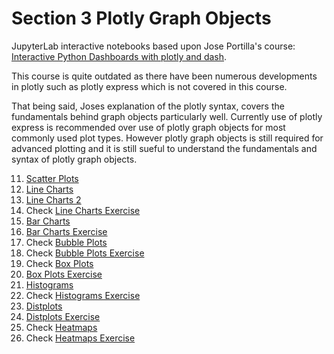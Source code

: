 # Section 3 Plotly Graph Objects

JupyterLab interactive notebooks based upon Jose Portilla's course:
[Interactive Python Dashboards with plotly and dash](https://www.udemy.com/course/interactive-python-dashboards-with-plotly-and-dash/).

This course is quite outdated as there have been numerous developments in plotly such as plotly express which is not covered in this course. 

That being said, Joses explanation of the plotly syntax, covers the fundamentals behind graph objects particularly well. Currently use of plotly express is recommended over use of plotly graph objects for most commonly used plot types. However plotly graph objects is still required for advanced plotting and it is still sueful to understand the fundamentals and syntax of plotly graph objects.

11. [Scatter Plots](https://nbviewer.org/github/PhilipYip1988/plotly_udemy/blob/main/lect11_scatter_plots.ipynb)
12. [Line Charts](https://nbviewer.org/github/PhilipYip1988/plotly_udemy/blob/main/lect12_line_charts.ipynb)
13. [Line Charts 2](https://nbviewer.org/github/PhilipYip1988/plotly_udemy/blob/main/lect13_line_charts_2.ipynb)
14. Check [Line Charts Exercise](https://nbviewer.org/github/PhilipYip1988/plotly_udemy/blob/main/lect14_line_charts_exercise.ipynb)
16. [Bar Charts](https://nbviewer.org/github/PhilipYip1988/plotly_udemy/blob/main/lect16_bar_charts.ipynb)
17. [Bar Charts Exercise](https://nbviewer.org/github/PhilipYip1988/plotly_udemy/blob/main/lect17_bar_charts_exercise.ipynb)
18. Check [Bubble Plots](https://nbviewer.org/github/PhilipYip1988/plotly_udemy/blob/main/lect18_bubble_plots.ipynb)
20. Check [Bubble Plots Exercise](https://nbviewer.org/github/PhilipYip1988/plotly_udemy/blob/main/lect20_bubble_plots_exercise.ipynb)
22. Check [Box Plots](https://github.com/PhilipYip1988/plotly_udemy/blob/main/lect22_box_plots.ipynb)
23. [Box Plots Exercise](https://nbviewer.org/github/PhilipYip1988/plotly_udemy/blob/main/lect23_box_plots_exercise.ipynb)
25. [Histograms](https://nbviewer.org/github/PhilipYip1988/plotly_udemy/blob/main/lect25_histograms.ipynb)
26. Check [Histograms Exercise](https://nbviewer.org/github/PhilipYip1988/plotly_udemy/blob/main/lect26_histograms_exercise.ipynb)
28. [Distplots](https://nbviewer.org/github/PhilipYip1988/plotly_udemy/blob/main/lect28_distplots.ipynb)
29. [Distplots Exercise](https://nbviewer.org/github/PhilipYip1988/plotly_udemy/blob/main/lect29_distplots_exercise.ipynb)
31. Check [Heatmaps](https://nbviewer.org/github/PhilipYip1988/plotly_udemy/blob/main/lect31_heatmaps.ipynb)
32. Check [Heatmaps Exercise](https://nbviewer.org/github/PhilipYip1988/plotly_udemy/blob/main/lect32_heatmaps_exercise.ipynb)

